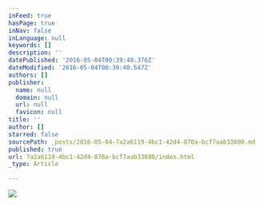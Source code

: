 ```yaml
---
inFeed: true
hasPage: true
inNav: false
inLanguage: null
keywords: []
description: ''
datePublished: '2016-05-04T00:39:49.376Z'
dateModified: '2016-05-04T00:39:40.547Z'
authors: []
publisher:
  name: null
  domain: null
  url: null
  favicon: null
title: ''
author: []
starred: false
sourcePath: _posts/2016-05-04-7a2a6119-4bc1-42d4-870a-bcf7aab33600.md
published: true
url: 7a2a6119-4bc1-42d4-870a-bcf7aab33600/index.html
_type: Article

---
```

![](https://the-grid-user-content.s3-us-west-2.amazonaws.com/6e8f4c1e-6f30-4db4-a151-95688cdc4405.jpg)